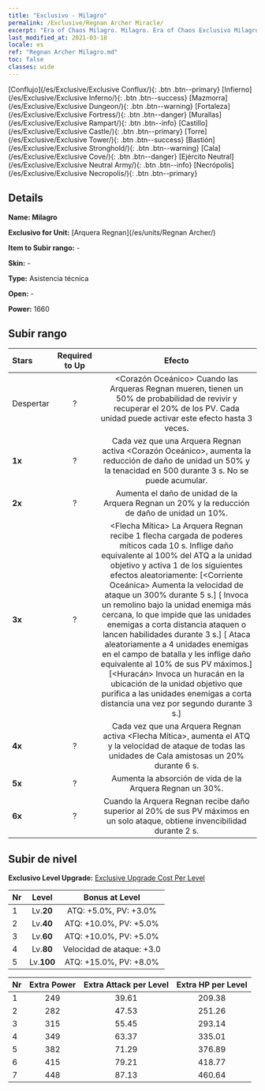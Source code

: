 ```yaml
---
title: "Exclusivo - Milagro"
permalink: /Exclusive/Regnan Archer Miracle/
excerpt: "Era of Chaos Milagro. Milagro. Era of Chaos Exclusivo Milagro. Arquera Regnan Exclusivo."
last_modified_at: 2021-03-18
locale: es
ref: "Regnan Archer Milagro.md"
toc: false
classes: wide
---
```

 [Conflujo](/es/Exclusive/Exclusive Conflux/){: .btn .btn--primary} [Infierno](/es/Exclusive/Exclusive Inferno/){: .btn .btn--success} [Mazmorra](/es/Exclusive/Exclusive Dungeon/){: .btn .btn--warning} [Fortaleza](/es/Exclusive/Exclusive Fortress/){: .btn .btn--danger} [Murallas](/es/Exclusive/Exclusive Rampart/){: .btn .btn--info} [Castillo](/es/Exclusive/Exclusive Castle/){: .btn .btn--primary} [Torre](/es/Exclusive/Exclusive Tower/){: .btn .btn--success} [Bastión](/es/Exclusive/Exclusive Stronghold/){: .btn .btn--warning} [Cala](/es/Exclusive/Exclusive Cove/){: .btn .btn--danger} [Ejército Neutral](/es/Exclusive/Exclusive Neutral Army/){: .btn .btn--info} [Necrópolis](/es/Exclusive/Exclusive Necropolis/){: .btn .btn--primary} 

## Details
 **Name: Milagro** 

 **Exclusivo for Unit:** [Arquera Regnan](/es/units/Regnan Archer/) 

 **Item to Subir rango:** -

 **Skin:** -

 **Type:** Asistencia técnica

 **Open:** -

 **Power:** 1660

## Subir rango

  |     Stars    |  Required to Up | Efecto |
  |:-------------|:---------------:|:---------------:|
  |  Despertar  | ? | <Corazón Oceánico> Cuando las Arqueras Regnan mueren, tienen un 50% de probabilidad de revivir y recuperar el 20% de los PV. Cada unidad puede activar este efecto hasta 3 veces. |
  | **1x** <i class="fas fa-star"/> | ? | Cada vez que una Arquera Regnan activa <Corazón Oceánico>, aumenta la reducción de daño de unidad un 50% y la tenacidad en 500 durante 3 s. No se puede acumular. |
  | **2x** <i class="fas fa-star"/> | ? | Aumenta el daño de unidad de la Arquera Regnan un 20% y la reducción de daño de unidad un 10%. |
  | **3x** <i class="fas fa-star"/> | ? | <Flecha Mítica> La Arquera Regnan recibe 1 flecha cargada de poderes míticos cada 10 s. Inflige daño equivalente al 100% del ATQ a la unidad objetivo y activa 1 de los siguientes efectos aleatoriamente:                  [<Corriente Oceánica> Aumenta la velocidad de ataque un 300% durante 5 s.]                                [<Remolino> Invoca un remolino bajo la unidad enemiga más cercana, lo que impide que las unidades enemigas a corta distancia ataquen o lancen habilidades durante 3 s.]                                 [<Tormenta> Ataca aleatoriamente a 4 unidades enemigas en el campo de batalla y les inflige daño equivalente al 10% de sus PV máximos.]            [<Huracán> Invoca un huracán en la ubicación de la unidad objetivo que purifica a las unidades enemigas a corta distancia una vez por segundo durante 3 s.] |
  | **4x** <i class="fas fa-star"/> | ? | Cada vez que una Arquera Regnan activa <Flecha Mítica>, aumenta el ATQ y la velocidad de ataque de todas las unidades de Cala amistosas un 20% durante 6 s. |
  | **5x** <i class="fas fa-star"/> | ? | Aumenta la absorción de vida de la Arquera Regnan un 30%. |
  | **6x** <i class="fas fa-star"/> | ? | <Puerto Seguro> Cuando la Arquera Regnan recibe daño superior al 20% de sus PV máximos en un solo ataque, obtiene invencibilidad durante 2 s. |


## Subir de nivel
 **Exclusivo Level Upgrade:** [Exclusive Upgrade Cost Per Level](/Exclusive/ExclusiveUpgradeCostPerLevel/)

  |  Nr  |   Level  | Bonus at Level |
  |:-----|:--------:|:--------------:|
  | 1 | Lv.**20** | ATQ: +5.0%, PV: +3.0% |
  | 2 | Lv.**40** | ATQ: +10.0%, PV: +5.0% |
  | 3 | Lv.**60** | ATQ: +10.0%, PV: +5.0% |
  | 4 | Lv.**80** | Velocidad de ataque: +3.0 |
  | 5 | Lv.**100** | ATQ: +15.0%, PV: +8.0% |


  |  Nr  |  Extra Power | Extra Attack per Level | Extra HP per Level |
  |:-----|:--------:|:--------:|:--------:|
  | 1 | 249 | 39.61 | 209.38 |
  | 2 | 282 | 47.53 | 251.26 |
  | 3 | 315 | 55.45 | 293.14 |
  | 4 | 349 | 63.37 | 335.01 |
  | 5 | 382 | 71.29 | 376.89 |
  | 6 | 415 | 79.21 | 418.77 |
  | 7 | 448 | 87.13 | 460.64 |


